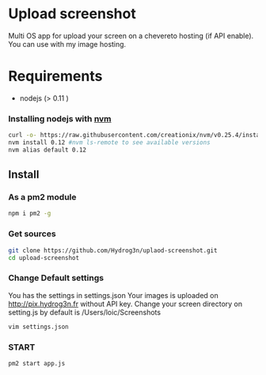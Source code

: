 # Upload screenshot

Multi OS app for upload your screen on a chevereto hosting (if API enable).
You can use with my image hosting. 

# Requirements

- nodejs (> 0.11 )

### Installing nodejs with [nvm](https://github.com/creationix/nvm)

```bash
curl -o- https://raw.githubusercontent.com/creationix/nvm/v0.25.4/install.sh | bash
nvm install 0.12 #nvm ls-remote to see available versions
nvm alias default 0.12
```

## Install

### As a pm2 module

```bash
npm i pm2 -g
```
### Get sources 

```bash
git clone https://github.com/Hydrog3n/uplaod-screenshot.git
cd upload-screenshot
```

### Change Default settings

You has the settings in settings.json
Your images is uploaded on http://pix.hydrog3n.fr without API key. 
Change your screen directory on setting.js by default is /Users/loic/Screenshots
```bash
vim settings.json
```

### START 
```bash
pm2 start app.js
```